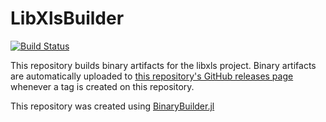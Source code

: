 # LibXlsBuilder

[![Build Status](https://travis-ci.org/davidanthoff/LibXlsBuilder.svg?branch=master)](https://travis-ci.org/davidanthoff/LibXlsBuilder)

This repository builds binary artifacts for the libxls project. Binary artifacts are automatically uploaded to
[this repository's GitHub releases page](https://github.com/davidanthoff/LibXlsBuilder/releases) whenever a tag is created
on this repository.

This repository was created using [BinaryBuilder.jl](https://github.com/JuliaPackaging/BinaryBuilder.jl)

